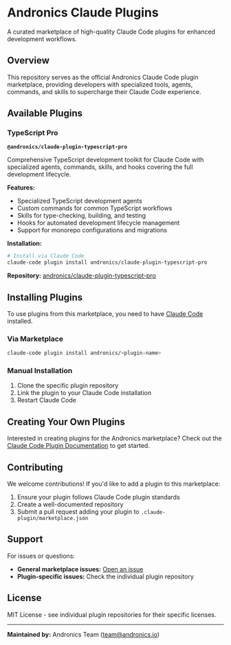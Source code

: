 # Andronics Claude Plugins

A curated marketplace of high-quality Claude Code plugins for enhanced development workflows.

## Overview

This repository serves as the official Andronics Claude Code plugin marketplace, providing developers with specialized tools, agents, commands, and skills to supercharge their Claude Code experience.

## Available Plugins

### TypeScript Pro

**`@andronics/claude-plugin-typescript-pro`**

Comprehensive TypeScript development toolkit for Claude Code with specialized agents, commands, skills, and hooks covering the full development lifecycle.

**Features:**
- Specialized TypeScript development agents
- Custom commands for common TypeScript workflows
- Skills for type-checking, building, and testing
- Hooks for automated development lifecycle management
- Support for monorepo configurations and migrations

**Installation:**
```bash
# Install via Claude Code
claude-code plugin install andronics/claude-plugin-typescript-pro
```

**Repository:** [andronics/claude-plugin-typescript-pro](https://github.com/andronics/claude-plugin-typescript-pro)

## Installing Plugins

To use plugins from this marketplace, you need to have [Claude Code](https://claude.com/claude-code) installed.

### Via Marketplace

```bash
claude-code plugin install andronics/<plugin-name>
```

### Manual Installation

1. Clone the specific plugin repository
2. Link the plugin to your Claude Code installation
3. Restart Claude Code

## Creating Your Own Plugins

Interested in creating plugins for the Andronics marketplace? Check out the [Claude Code Plugin Documentation](https://docs.claude.com/en/docs/claude-code) to get started.

## Contributing

We welcome contributions! If you'd like to add a plugin to this marketplace:

1. Ensure your plugin follows Claude Code plugin standards
2. Create a well-documented repository
3. Submit a pull request adding your plugin to `.claude-plugin/marketplace.json`

## Support

For issues or questions:
- **General marketplace issues:** [Open an issue](https://github.com/andronics/claude-plugins/issues)
- **Plugin-specific issues:** Check the individual plugin repository

## License

MIT License - see individual plugin repositories for their specific licenses.

---

**Maintained by:** Andronics Team (team@andronics.io)
